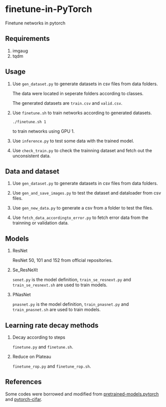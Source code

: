 # finetune-in-PyTorch

Finetune networks in pytorch

## Requirements

1. imgaug
2. tqdm

## Usage

1. Use `gen_dataset.py` to generate datasets in csv files from data folders.

   The data were located in seperate folders according to classes.

   The generated datasets are `train.csv` and `valid.csv`.

2. Use `finetune.sh` to train networks according to generated datasets.

   ```
   ./finetune.sh 1
   ```

   to train networks using GPU 1.

3. Use `inference.py` to test some data with the trained model.

4. Use `check_train.py` to check the trainning dataset and fetch out the unconsistent data.

## Data and dataset

1. Use `gen_dataset.py` to generate datasets in csv files from data folders.

2. Use `gen_and_save_images.py` to test the dataset and dataloader from csv files.

3. Use `gen_new_data.py` to generate a csv from a folder to test the files.

4. Use `fetch_data_accordingto_error.py` to fetch error data from the trainning or validation data.

## Models

1. ResNet

   ResNet 50, 101 and 152 from official repositories.

2. Se_ResNeXt

   `senet.py` is the model definition, `train_se_resnext.py` and `train_se_resnext.sh` are used to train models.

3. PNasNet

   `pnasnet.py` is the model definition, `train_pnasnet.py` and `train_pnasnet.sh` are used to train models.

## Learning rate decay methods

1. Decay according to steps

   `finetune.py` and `finetune.sh`.

2. Reduce on Plateau

   `finetune_rop.py` and `finetune_rop.sh`.

## References

Some codes were borrowed and modified from [pretrained-models.pytorch](https://github.com/Cadene/pretrained-models.pytorch) and [pytorch-cifar](https://github.com/kuangliu/pytorch-cifar).
